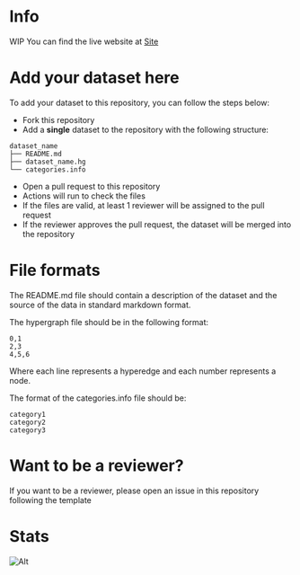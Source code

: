 # Info

WIP
You can find the live website at [Site](http://hypergraphrepository.di.unisa.it/)

# Add your dataset here
To add your dataset to this repository, you can follow the steps below:
- Fork this repository
- Add a **single** dataset to the repository with the following structure:
```
dataset_name
├── README.md
├── dataset_name.hg
└── categories.info
```
- Open a pull request to this repository
- Actions will run to check the files
- If the files are valid, at least 1 reviewer will be assigned to the pull request
- If the reviewer approves the pull request, the dataset will be merged into the repository


# File formats

The README.md file should contain a description of the dataset and the source of the data in standard markdown format.

The hypergraph file should be in the following format:
```
0,1
2,3
4,5,6
```
Where each line represents a hyperedge and each number represents a node.

The format of the categories.info file should be:
```
category1
category2
category3
```

# Want to be a reviewer?

If you want to be a reviewer, please open an issue in this repository following the template 

# Stats

![Alt](https://repobeats.axiom.co/api/embed/6ab4b67f9c1ef80bc02370d364ef65db4ec40284.svg "Repobeats analytics image")